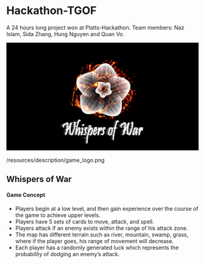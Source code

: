 # Hackathon-TGOF

A 24 hours long project won at Platts-Hackathon. Team members: Naz Islam, Sida Zhang, Hung Nguyen and Quan Vo.

![Game Title](/resources/description/game_logo.png "Game Title")

/resources/description/game_logo.png

## Whispers of War
#### Game Concept
- Players begin at a low level, and then gain experience over the course of the game to achieve upper levels.
- Players have 5 sets of cards to move, attack, and spell.
- Players attack if an enemy exists within the range of his attack zone.
- The map has different terrain such as river, mountain, swamp, grass, where if the player goes, his range of movement will decrease.
- Each player has a randomly generated luck which represents the probability of dodging an enemy’s attack.